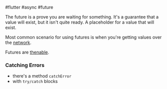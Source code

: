 #flutter #async #future

The future is a prove you are waiting for something. It's a guarantee that a value will exist, but it isn't quite ready.
A placeholder for a value that will exist.

Most common scenario for using futures is when you're getting values over the [network](/network).

Futures are [thenable](/techstack/flutter/thenable.md).

### Catching Errors
- there's a method `catchError`
- with `try/catch` blocks